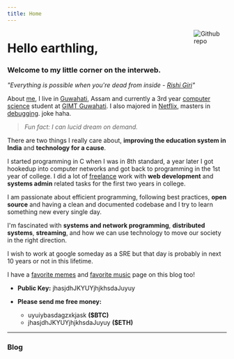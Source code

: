 ```yaml
---
title: Home
---
```


[<img src="/img/wiz.gif" style="max-width:15%;min-width:40px;float:right;" alt="Github repo" />](https://github.com/geekodour/)

# Hello earthling,

### Welcome to my little corner on the interweb.

*"Everything is possible when you're dead from inside - [Rishi Giri](https://github.com/CodeDotJS)"*

About [me](/img/me.jpg), I live in [Guwahati](https://upload.wikimedia.org/wikipedia/commons/thumb/0/0a/Guwahati_City.jpg/411px-Guwahati_City.jpg), Assam and currently a 3rd year [computer science](/img/compsci.png) student at [GIMT Guwahati](/img/weed.png).
I also majored in [Netflix](/img/netflix.jpg), masters in [debugging](/img/debug.jpg). joke haha.

> *Fun fact: I can lucid dream on demand.*

There are two things I really care about, **improving the education system in India** and **technology for a cause**.

I started programming in C when I was in 8th standard, a year later I got hookedup into computer networks and got back to programming in the 1st year of college.
I did a lot of [freelance](/img/freelance.jpg) work with **web development** and **systems admin** related tasks for the first two years in college.

I am passionate about efficient programming, following best practices, **open source** and having a clean and documented codebase and I try to learn something new every single day.

I'm fascinated with **systems and network programming**, **distributed systems**, **streaming**, and how we can use technology to move our society in the right direction.

I wish to work at google someday as a SRE but that day is probably in next 10 years or not in this lifetime.

I have a [favorite memes](#) and [favorite music](#) page on this blog too!

- **Public Key:** jhasjdhJKYUYjhjkhsdaJuyuy

- **Please send me free money:**
  - uyuiybasdagzxkjask **($BTC)**
  - jhasjdhJKYUYjhjkhsdaJuyuy **($ETH)**

-------

### Blog
